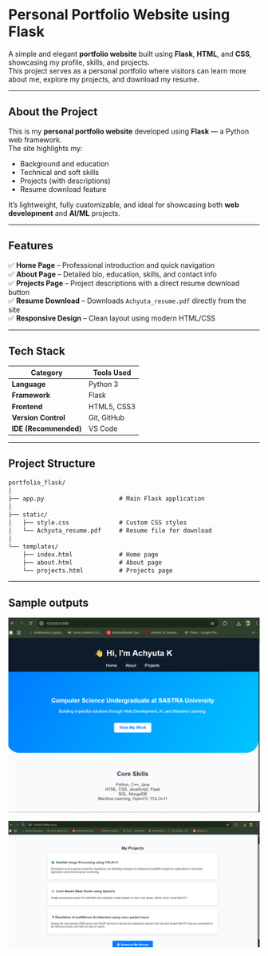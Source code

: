 #  Personal Portfolio Website using Flask

A simple and elegant **portfolio website** built using **Flask**, **HTML**, and **CSS**, showcasing my profile, skills, and projects.  
This project serves as a personal portfolio where visitors can learn more about me, explore my projects, and download my resume.


---

## About the Project

This is my **personal portfolio website** developed using **Flask** — a Python web framework.  
The site highlights my:
- Background and education  
- Technical and soft skills  
- Projects (with descriptions)  
- Resume download feature  

It’s lightweight, fully customizable, and ideal for showcasing both **web development** and **AI/ML** projects.

---

##  Features

✅ **Home Page** – Professional introduction and quick navigation  
✅ **About Page** – Detailed bio, education, skills, and contact info  
✅ **Projects Page** – Project descriptions with a direct resume download button  
✅ **Resume Download** – Downloads `Achyuta_resume.pdf` directly from the site  
✅ **Responsive Design** – Clean layout using modern HTML/CSS  

---

##  Tech Stack

| Category | Tools Used |
|-----------|-------------|
| **Language** | Python 3 |
| **Framework** | Flask |
| **Frontend** | HTML5, CSS3 |
| **Version Control** | Git, GitHub |
| **IDE (Recommended)** | VS Code |

---

##  Project Structure

```text
portfolio_flask/
│
├── app.py                     # Main Flask application
│
├── static/
│   ├── style.css              # Custom CSS styles
│   └── Achyuta_resume.pdf     # Resume file for download
│
└── templates/
    ├── index.html             # Home page
    ├── about.html             # About page
    └── projects.html          # Projects page
```
 ---

 ## Sample outputs

![alt text](output\homePage.png)

![alt text](output\projectPage.png)
